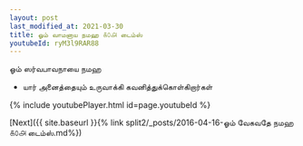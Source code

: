 ```yaml
---
layout: post
last_modified_at: 2021-03-30
title: ஓம் வாமனாய நமஹ ௧௦௮ டைம்ஸ்
youtubeId: ryM3l9RAR88
---
```

 
 
 ஓம் ஸர்வபாவநாயை நமஹ  
 
 -  யார் அனைத்தையும் உருவாக்கி கவனித்துக்கொள்கிறார்கள் 
 
  
 
  
 
 
 
 
 
 


{% include youtubePlayer.html id=page.youtubeId %}
 
[Next]({{ site.baseurl }}{% link  split2/_posts/2016-04-16-ஓம் வேகவதே நமஹ ௧௦௮ டைம்ஸ்.md%})
 
